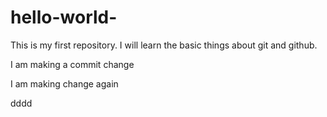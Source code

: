 # hello-world-
This is my first repository. I will learn the basic things about git and github.

I am making a commit change

I am making change again

dddd
